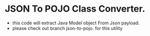 # JSON To POJO Class Converter.
- this code will extract Java Model object From Json payload.
- please check out branch json-to-pojo. for this utility 
